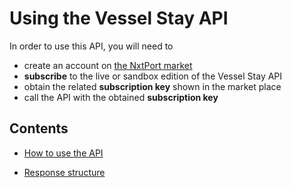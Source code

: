 # Using the Vessel Stay API

In order to use this API, you will need to 

* create an account on [the NxtPort market](https://market.nxtport.eu)
* **subscribe** to the live or sandbox edition of the Vessel Stay API 
* obtain the related **subscription key** shown in the market place
* call the API with the obtained **subscription key**

## Contents
<!--* [API Operations](./operations.md)-->
* [How to use the API](./howtousetheapi.md)
<!--* [Request structure](./requests.md)-->
* [Response structure](./responses.md)
<!--* [Sandbox data](./sandboxdata.md)

<!--## Swagger

A Swagger file is located [here](./vesselstay_swagger.json). You will need to use your subscription key and the appropriate host depending on the version you're subscribed to (sandbox or live).-->

